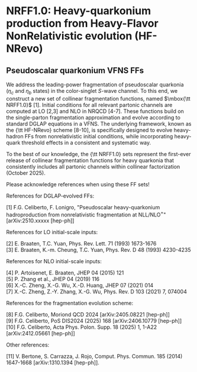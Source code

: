 # NRFF1.0: Heavy-quarkonium production from Heavy-Flavor NonRelativistic evolution (HF-NRevo)
## Pseudoscalar quarkonium VFNS FFs

We address the leading-power fragmentation of pseudoscalar quarkonia ($\eta_c$ and $\eta_b$ states) in the color-singlet $S$-wave channel. 
To this end, we construct a new set of collinear fragmentation functions, named $\mbox{\tt NRFF1.0}$ [1].
Initial conditions for all relevant partonic channels are computed at LO [2,3] and NLO in NRQCD [4-7].
These functions build on the single-parton fragmentation approximation and evolve according to standard DGLAP equations in a VFNS. 
The underlying framework, known as the {\tt HF-NRevo} scheme [8-10], 
is specifically designed to evolve heavy-hadron FFs from nonrelativistic initial conditions, 
while incorporating heavy-quark threshold effects in a consistent and systematic way.


To the best of our knowledge, the {\tt NRFF1.0} sets represent the first-ever release of collinear fragmentation functions for heavy quarkonia 
that consistently includes all partonic channels within collinear factorization (October 2025).


Please acknowledge references when using these FF sets!  


References for DGLAP-evolved FFs:

[1]  F.G. Celiberto, F. Lonigro, "Pseudoscalar heavy-quarkonium hadroproduction from nonrelativistic fragmentation at NLL/NLO$^+$" [arXiv:2510.xxxxx [hep-ph]]   


References for LO initial-scale inputs:

[2]  E. Braaten, T.C. Yuan, Phys. Rev. Lett. 71 (1993) 1673-1676  
[3]  E. Braaten, K.-m. Cheung, T.C. Yuan, Phys. Rev. D 48 (1993) 4230-4235  


References for NLO initial-scale inputs:

[4]  P. Artoisenet, E. Braaten, JHEP 04 (2015) 121  
[5]  P. Zhang et al., JHEP 04 (2019) 116  
[6]  X.-C. Zheng, X.-G. Wu, X.-D. Huang, JHEP 07 (2021) 014  
[7]  X.-C. Zheng, Z.-Y. Zhang, X.-G. Wu, Phys. Rev. D 103 (2021) 7, 074004  


References for the fragmentation evolution scheme:

[8]  F.G. Celiberto, Moriond QCD 2024 [arXiv:2405.08221 [hep-ph]]  
[9]  F.G. Celiberto, PoS DIS2024 (2025) 168 [arXiv:2406.10779 [hep-ph]]  
[10] F.G. Celiberto, Acta Phys. Polon. Supp. 18 (2025) 1, 1-A22 [arXiv:2412.05661 [hep-ph]]  


Other references:

[11] V. Bertone, S. Carrazza, J. Rojo, Comput. Phys. Commun. 185 (2014) 1647-1668 [arXiv:1310.1394 [hep-ph]]. 
